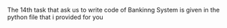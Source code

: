 The 14th task that ask us to write code of Bankinng System is given in the python file that i provided for you
